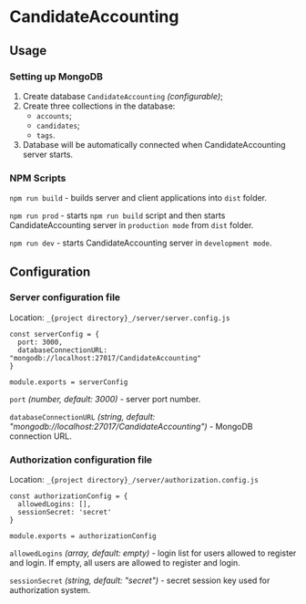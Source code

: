 CandidateAccounting
=====================
Usage
-----------------------------------
### Setting up MongoDB
1. Create database `CandidateAccounting` _(configurable)_;
2. Create three collections in the database:
    * `accounts`;
    * `candidates`;
    * `tags`.
3. Database will be automatically connected when CandidateAccounting server starts.

### NPM Scripts
`npm run build` - builds server and client applications into `dist` folder.

`npm run prod` - starts `npm run build` script and then starts CandidateAccounting server in `production mode` from `dist` folder.

`npm run dev` - starts CandidateAccounting server in `development mode`.

Configuration
-----------------------------------
### Server configuration file
Location: `_{project directory}_/server/server.config.js`
```
const serverConfig = {
  port: 3000,
  databaseConnectionURL: "mongodb://localhost:27017/CandidateAccounting"
}

module.exports = serverConfig
```
`port` _(number, default: 3000)_ - server port number.

`databaseConnectionURL` _(string, default: "mongodb://localhost:27017/CandidateAccounting")_ - MongoDB connection URL.

### Authorization configuration file
Location: `_{project directory}_/server/authorization.config.js`
```
const authorizationConfig = {
  allowedLogins: [],
  sessionSecret: 'secret'
}

module.exports = authorizationConfig
```
`allowedLogins` _(array, default: empty)_ - login list for users allowed to register and login. If empty, all users are allowed to register and login.

`sessionSecret` _(string, default: "secret")_ - secret session key used for authorization system.
